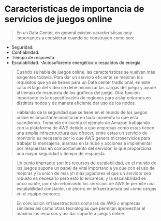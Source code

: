 # Caracteristicas de importancia de servicios de juegos online

> En un Data Center, en general existen características muy importantes a considerar cuando se construyen como son: 
 - Seguridad.
 - Confiabilidad.
 - Tiempo de respuesta.
 - Escalabilidad.
 -Autosuficiente energética o respaldos de energía. 
 
> Cuando se habla de juegos online, las características se vuelven más exigentes todavía. Para dar un servicio eficiente se mejoran los requisitos que ya se tienen  para un Data center tradicional, en este caso el lago del video se debe minimizar las cargas del juego y ayude al tiempo de respuesta de los gráficos del juego. Otra función importante es la especificación de regiones para aislar entornos en distintos nodos y de  manera eficiente dar uso de los nodos.

> Hablando de la seguridad que se tiene en el mundo de los juegos online es importante monitoriar en todo momento lo que esta sucediendo. Tomando en cuenta el ejemplo de Amazon trabajando con la plataforma de AWS debido a que empresas como estas tienen una amplia infraestructura que ofrecer, entre estas un servicio de monitorio es necesario por lo que AWS genera microservicios para trabajar la mensajeria, alarmas en la nube y acciones a implementar por respuestas en comportamiento del servidor, lo que proporciona una mayor seguridad y tiempo de respuesta.

> Un punto imprtante son los recursos de escalabilidad, en el mundo de los juegos supone un papel de vital importancia ya que con el uso de mejoras y la union de mas yh mas jugadores el que un servidor sea robusto es necesario pero esto lo encarece, y la escalabilidad es poco viable, por esto retomando los servicios de AWS te permite una escalabilidad constante, un ahorro en infraestructura asi como cargas en el equipo menores.

> En conclusion infrasestructuras como las de AWS o empresas similares asi como otras tecnologias que permitan aprovechar al maximo los recursos y asi dar soporte a juegos online.
